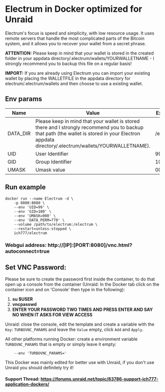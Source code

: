 # Electrum in Docker optimized for Unraid
Electrum's focus is speed and simplicity, with low resource usage. It uses remote servers that handle the most complicated parts of the Bitcoin system, and it allows you to recover your wallet from a secret phrase.

**ATTENTION:** Please keep in mind that your wallet is stored in the created folder in your appdata directory/.electrum/wallets/YOURWALLETNAME - I strongly recommend you to backup this file on a regular basis!

**IMPORT:** If you are already using Electrum you can import your existing wallet by placing the WALLETFILE in the appdata directory for electrum/.electrum/wallets and then choose to use a existing wallet.

## Env params
| Name | Value | Example |
| --- | --- | --- |
| DATA_DIR | Please keep in mind that your wallet is stored there and I strongly recommend you to backup that path (the wallet is stored in your Electron appdata directory/.electrum/wallets/YOURWALLETNAME). | /electrum |
| UID | User Identifier | 99 |
| GID | Group Identifier | 100 |
| UMASK | Umask value | 000 |

## Run example
```
docker run --name Electrum -d \
	-p 8080:8080 \
	--env 'UID=99' \
	--env 'GID=100' \
	--env 'UMASK=000' \
	--env 'DATA_PERM=770' \
	--volume /path/to/electrum:/electrum \
    --restart=unless-stopped \
	ich777/electrum
```
### Webgui address: http://[IP]:[PORT:8080]/vnc.html?autoconnect=true

## Set VNC Password:
 Please be sure to create the password first inside the container, to do that open up a console from the container (Unraid: In the Docker tab click on the container icon and on 'Console' then type in the following):

1) **su $USER**
2) **vncpasswd**
3) **ENTER YOUR PASSWORD TWO TIMES AND PRESS ENTER AND SAY NO WHEN IT ASKS FOR VIEW ACCESS**

Unraid: close the console, edit the template and create a variable with the `Key`: `TURBOVNC_PARAMS` and leave the `Value` empty, click `Add` and `Apply`.

All other platforms running Docker: create a environment variable `TURBOVNC_PARAMS` that is empty or simply leave it empty:
```
    --env 'TURBOVNC_PARAMS='
```

This Docker was mainly edited for better use with Unraid, if you don't use Unraid you should definitely try it!

#### Support Thread: https://forums.unraid.net/topic/83786-support-ich777-application-dockers/
